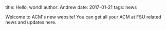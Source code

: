 title: Hello, world!
author: Andrew
date: 2017-01-21
tags: news

Welcome to ACM's new website! You can get all your ACM at FSU related news and updates here. 
